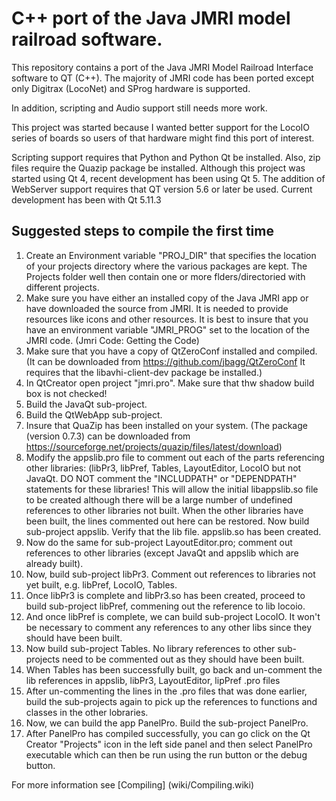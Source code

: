 # C++ port of the Java JMRI model railroad software.

This repository contains a port of the Java JMRI Model Railroad Interface software to QT (C++).
The majority of JMRI code has been ported except only Digitrax (LocoNet) and SProg hardware is supported.

In addition, scripting and Audio support still needs more work.


This project was started because I wanted better support for the LocoIO series of boards so users of that
hardware might find this port of interest.

Scripting support requires that Python and Python Qt be installed.
Also, zip files require the Quazip package be installed.
Although this project was started using Qt 4, recent development has
been using Qt 5.
The addition of WebServer support requires that QT version 5.6 or
later be used. Current development has been with Qt 5.11.3

## Suggested steps to compile the first time

   1. Create an Environment variable "PROJ_DIR" that specifies the location of your projects directory where the various packages are kept. The Projects folder well then contain one or more flders/directoried with different projects.
   2. Make sure you have either an installed copy of the Java JMRI app or have downloaded the source from JMRI. It is needed to provide resources like icons and other resources. It is best to insure that you have an environment variable "JMRI_PROG" set to the location of the JMRI code.  (Jmri Code: Getting the Code)
   3. Make sure that you have a copy of QtZeroConf  installed and compiled. (It can be downloaded from https://github.com/jbagg/QtZeroConf It requires that the libavhi-client-dev package be installed.)
   4. In QtCreator open project "jmri.pro". Make sure that  thw shadow build box is not checked!
   5. Build the JavaQt sub-project.
   6. Build the QtWebApp sub-project.
   7. Insure that QuaZip has been installed on your system. (The package (version 0.7.3) can be downloaded from https://sourceforge.net/projects/quazip/files/latest/download)
   8. Modify the appslib.pro  file to comment out each of the parts referencing other libraries: (libPr3, libPref, Tables, LayoutEditor, LocoIO but not JavaQt. DO NOT comment the "INCLUDPATH" or "DEPENDPATH" statements for these libraries! This will allow the initial libappslib.so file to be created although there will be a large number of undefined references to other libraries not built. When the other libraries have been built, the lines commented out here can be restored.  Now build sub-project appslib. Verify that the lib file. appslib.so has been created.
   9. Now do the same for sub-project LayoutEditor.pro; comment out references to other libraries (except JavaQt and appslib which are already built).
  10. Now, build sub-project libPr3. Comment out references to libraries not yet built, e.g. libPref, LocoIO, Tables.
  11. Once libPr3 is complete and libPr3.so has been created, proceed to build sub-project libPref, commening out the reference to lib locoio.
  12. And once libPref is complete, we can build sub-project LocoIO. It won't be necessary to comment any references to any other libs since they should have been built.
  13. Now build sub-project Tables. No library references to other sub-projects need to be commented out as they should have been built.
  14. When Tables has been successfully built, go back and un-comment the lib references in appslib, libPr3, LayoutEditor, lipPref .pro files
  15. After un-commenting the lines in the .pro files that was done earlier, build the sub-projects again to pick up the references to functions and classes in the other lobraries.
  16. Now, we can build the app PanelPro. Build the sub-project PanelPro.
  17. After PanelPro has compiled successfully, you can go click on the Qt Creator "Projects" icon in the left side panel and then select PanelPro executable which can then be run using the run button or the debug button.

  For more information see [Compiling] (wiki/Compiling.wiki)
